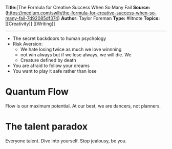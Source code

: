 ---
---
**Title:**[The Formula for Creative Success When So Many Fail
**Source:** (https://medium.com/swlh/the-formula-for-creative-success-when-so-many-fail-7d92085df374) 
**Author:** Taylor Foreman
**Type:** #litnote 
**Topics:** [[Creativity]] [[Writing]]

----
- The secret backdoors to human psychology
- Risk Aversion:
	- We hate losing twice as much we love winnning
	- not win always but if we lose always, we will die. We 
	- Creature defined by death
- You are afraid to follow your dreams 
- You want to play it safe rather than lose

# Quantum Flow
Flow is our maximum potential. At our best, we are dancers, not planners.

# The talent paradox
Everyone talent. Dive into yourself. Stop jealousy, be you.